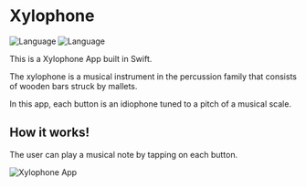 Xylophone
==========
![Language](https://img.shields.io/badge/Swift-5.0-orange.svg)
![Language](https://img.shields.io/badge/iOS-13.0-orange.svg)


<p>This is a Xylophone App built in Swift.</p>
<p>The xylophone is a musical instrument in the percussion family that consists of wooden bars struck by mallets.</p>
<p>In this app, each button is an idiophone tuned to a pitch of a musical scale.</p>

## How it works!
<p>The user can play a musical note by tapping on each button.</p>

![Xylophone App](https://user-images.githubusercontent.com/39883704/72036567-2f047e80-3269-11ea-892b-92c206f51256.gif)



